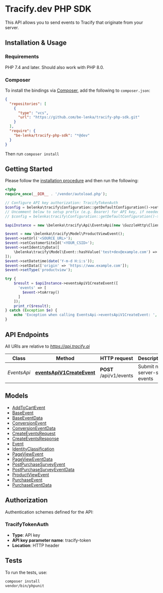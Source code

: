 # Tracify.dev PHP SDK

This API allows you to send events to Tracify that originate from
your server.

## Installation & Usage

### Requirements

PHP 7.4 and later.
Should also work with PHP 8.0.

### Composer

To install the bindings via [Composer](https://getcomposer.org/), add the following to `composer.json`:

```json
{
  "repositories": [
    {
      "type": "vcs",
      "url": "https://github.com/be-lenka/tracify-php-sdk.git"
    }
  ],
  "require": {
    "be-lenka/tracify-php-sdk": "*@dev"
  }
}
```

Then run `composer install`


## Getting Started

Please follow the [installation procedure](#installation--usage) and then run the following:

```php
<?php
require_once(__DIR__ . '/vendor/autoload.php');

// Configure API key authorization: TracifyTokenAuth
$config = belenka\tracify\Configuration::getDefaultConfiguration()->setApiKey('tracify-token', '<YOUR_API_KEY>');
// Uncomment below to setup prefix (e.g. Bearer) for API key, if needed
// $config = belenka\tracify\Configuration::getDefaultConfiguration()->setApiKeyPrefix('tracify-token', 'Bearer');

$apiInstance = new \belenka\tracify\Api\EventsApi(new \GuzzleHttp\Client(), $config);

$event = new \belenka\tracify\Model\ProductViewEvent();
$event->setUrl('<SOURCE_URL>');
$event->setCustomerSiteId('<YOUR_CSID>');
$event->setIdentityData([
    \belenka\tracify\Model\Event::hashValue('test+dev@example.com') => \belenka\tracify\Model\IdentityClassification::EMAIL
]);
$event->setDatetime(date('Y-m-d H:i:s'));
$event->setData(['origin' => 'https://www.example.com']);
$event->setType('productview');

try {
    $result = $apiInstance->eventsApiV1CreateEvent([
      'events' => [
        $event->toArray()
      ]
    ]);
    print_r($result);
} catch (Exception $e) {
    echo 'Exception when calling EventsApi->eventsApiV1CreateEvent: ', $e->getMessage(), PHP_EOL;
}

```

## API Endpoints

All URIs are relative to *https://api.tracify.ai*

Class | Method | HTTP request | Description
------------ | ------------- | ------------- | -------------
*EventsApi* | [**eventsApiV1CreateEvent**](docs/Api/EventsApi.md#eventsapiv1createevent) | **POST** /api/v1/events | Submit new server-side events

## Models

- [AddToCartEvent](docs/Model/AddToCartEvent.md)
- [BaseEvent](docs/Model/BaseEvent.md)
- [BaseEventData](docs/Model/BaseEventData.md)
- [ConversionEvent](docs/Model/ConversionEvent.md)
- [ConversionEventData](docs/Model/ConversionEventData.md)
- [CreateEventsRequest](docs/Model/CreateEventsRequest.md)
- [CreateEventsResponse](docs/Model/CreateEventsResponse.md)
- [Event](docs/Model/Event.md)
- [IdentityClassification](docs/Model/IdentityClassification.md)
- [PageViewEvent](docs/Model/PageViewEvent.md)
- [PageViewEventData](docs/Model/PageViewEventData.md)
- [PostPurchaseSurveyEvent](docs/Model/PostPurchaseSurveyEvent.md)
- [PostPurchaseSurveyEventData](docs/Model/PostPurchaseSurveyEventData.md)
- [ProductViewEvent](docs/Model/ProductViewEvent.md)
- [PurchaseEvent](docs/Model/PurchaseEvent.md)
- [PurchaseEventData](docs/Model/PurchaseEventData.md)

## Authorization

Authentication schemes defined for the API:
### TracifyTokenAuth

- **Type**: API key
- **API key parameter name**: tracify-token
- **Location**: HTTP header


## Tests

To run the tests, use:

```bash
composer install
vendor/bin/phpunit
```


